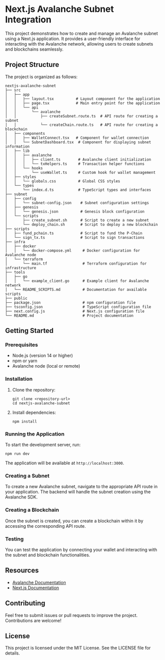 # Next.js Avalanche Subnet Integration

This project demonstrates how to create and manage an Avalanche subnet using a Next.js application. It provides a user-friendly interface for interacting with the Avalanche network, allowing users to create subnets and blockchains seamlessly.

## Project Structure

The project is organized as follows:

```
nextjs-avalanche-subnet
├── src
│   ├── app
│   │   ├── layout.tsx          # Layout component for the application
│   │   ├── page.tsx            # Main entry point for the application
│   │   └── api
│   │       └── avalanche
│   │           ├── createSubnet.route.ts  # API route for creating a subnet
│   │           └── createChain.route.ts   # API route for creating a blockchain
│   ├── components
│   │   ├── WalletConnect.tsx   # Component for wallet connection
│   │   └── SubnetDashboard.tsx  # Component for displaying subnet information
│   ├── lib
│   │   ├── avalanche
│   │   │   ├── client.ts        # Avalanche client initialization
│   │   │   └── txHelpers.ts     # Transaction helper functions
│   │   └── hooks
│   │       └── useWallet.ts     # Custom hook for wallet management
│   ├── styles
│   │   └── globals.css          # Global CSS styles
│   └── types
│       └── index.d.ts           # TypeScript types and interfaces
├── subnet
│   ├── config
│   │   └── subnet-config.json    # Subnet configuration settings
│   ├── genesis
│   │   └── genesis.json          # Genesis block configuration
│   └── scripts
│       ├── create_subnet.sh      # Script to create a new subnet
│       └── deploy_chain.sh       # Script to deploy a new blockchain
├── scripts
│   ├── fund_pchain.ts            # Script to fund the P-Chain
│   └── sign_tx.ts                # Script to sign transactions
├── infra
│   ├── docker
│   │   └── docker-compose.yml     # Docker configuration for Avalanche node
│   └── terraform
│       └── main.tf                # Terraform configuration for infrastructure
├── tools
│   ├── go
│   │   └── example_client.go      # Example client for Avalanche network
│   └── README_SCRIPTS.md          # Documentation for available scripts
├── public
├── package.json                   # npm configuration file
├── tsconfig.json                  # TypeScript configuration file
├── next.config.js                 # Next.js configuration file
└── README.md                      # Project documentation
```

## Getting Started

### Prerequisites

- Node.js (version 14 or higher)
- npm or yarn
- Avalanche node (local or remote)

### Installation

1. Clone the repository:
   ```
   git clone <repository-url>
   cd nextjs-avalanche-subnet
   ```

2. Install dependencies:
   ```
   npm install
   ```

### Running the Application

To start the development server, run:
```
npm run dev
```
The application will be available at `http://localhost:3000`.

### Creating a Subnet

To create a new Avalanche subnet, navigate to the appropriate API route in your application. The backend will handle the subnet creation using the Avalanche SDK.

### Creating a Blockchain

Once the subnet is created, you can create a blockchain within it by accessing the corresponding API route.

### Testing

You can test the application by connecting your wallet and interacting with the subnet and blockchain functionalities.

## Resources

- [Avalanche Documentation](https://docs.avax.network/)
- [Next.js Documentation](https://nextjs.org/docs)

## Contributing

Feel free to submit issues or pull requests to improve the project. Contributions are welcome!

## License

This project is licensed under the MIT License. See the LICENSE file for details.